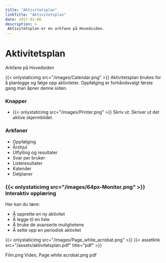 ```yaml
---
title: "Aktivitetsplan"
linkTitle: "Aktivitetsplan"
date: 2017-01-06
description: >
 Aktivitetsplan er en arkfane på Hovedsiden.
---
```

# Aktivitetsplan

Arkfane på Hovedsiden

{{< onlystaticimg src="/images/Calendar.png" >}} Aktivitetsplan brukes for å planlegge og følge opp aktiviteter. Oppfølging er forhåndsvalgt første gang man åpner denne siden.

### Knapper

- {{< onlystaticimg src="/images/Printer.png" >}} Skriv ut: Skriver ut det aktive skjermbildet.

### Arkfaner

- Oppfølging
- Årshjul
- Utfylling og resultater
- Svar per bruker
- Listeresultater
- Kalender
- Delplaner

### {{< onlystaticimg src="/images/64px-Monitor.png" >}} Interaktiv opplæring

Her kan du lære:

- Å opprette en ny aktivitet
- Å legge til en liste
- Å bruke de avanserte mulighetene
- Å sette opp en periodisk aktivitet

{{< onlystaticimg src="/images/Page_white_acrobat.png" >}} 
{{< assetlink src="/assets/aktivitetsplan.pdf" title="pdf" >}}

Film.png Video, Page white acrobat.png pdf 